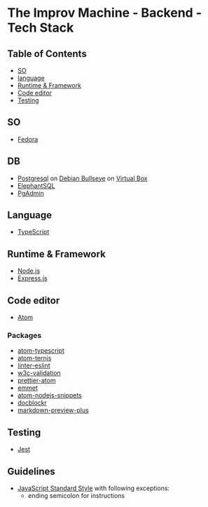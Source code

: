 # The Improv Machine - Backend - Tech Stack

## Table of Contents

- [SO](#SO)
- [language](#language)
- [Runtime & Framework](#runtime-&-framework)
- [Code editor](#code-editor)
- [Testing](#testing)

## SO

- [Fedora](https://getfedora.org)

## DB

- [Postgresql](https://www.postgresql.org) on [Debian Bullseye](https://www.debian.org/releases/bullseye) on [Virtual Box](https://www.virtualbox.org)
- [ElephantSQL](https://www.elephantsql.com)
- [PgAdmin](https://www.pgadmin.org)

## Language

- [TypeScript](https://www.typescriptlang.org)

## Runtime & Framework

- [Node.js](https://nodejs.org/en)
- [Express.js](https://expressjs.com)

## Code editor

- [Atom](https://atom.io)

### Packages

- [atom-typescript](https://atom.io/packages/atom-typescript)
- [atom-ternjs](https://atom.io/packages/atom-ternjs)
- [linter-eslint](https://atom.io/packages/linter-eslint)
- [w3c-validation](https://atom.io/packages/w3c-validation)
- [prettier-atom](https://atom.io/packages/prettier-atom)
- [emmet](https://atom.io/packages/emmet)
- [atom-nodejs-snippets](https://atom.io/packages/atom-nodejs-snippets)
- [docblockr](https://atom.io/packages/docblockr)
- [markdown-preview-plus](https://atom.io/packages/markdown-preview-plus)

## Testing

- [Jest](https://jestjs.io)

## Guidelines

- [JavaScript Standard Style](https://standardjs.com) with following exceptions:
  - ending semicolon for instructions
